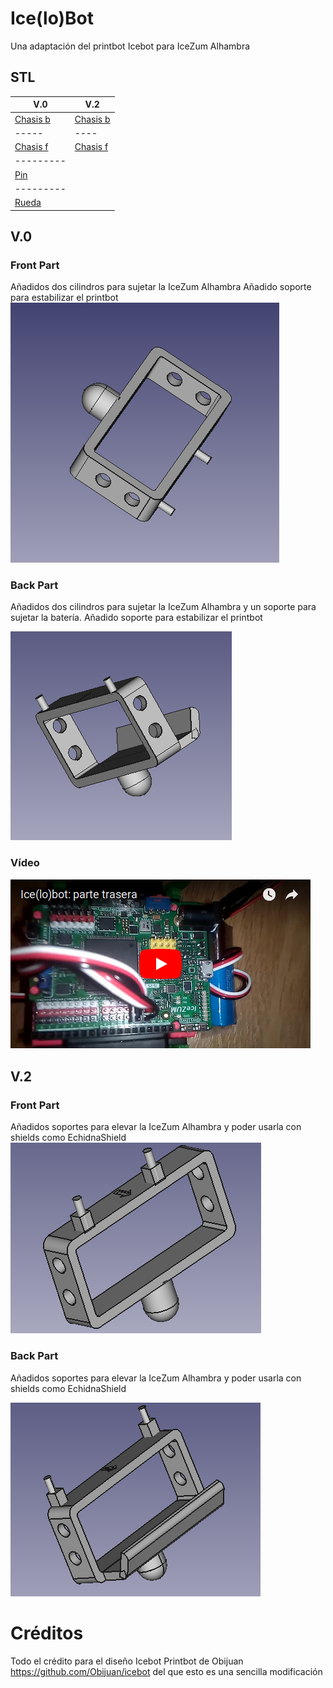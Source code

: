 # Ice(lo)Bot
Una adaptación del printbot Icebot para IceZum Alhambra

## STL
| V.0| V.2|
| ----- | ---- |
| [Chasis b](https://github.com/lobotic/icelobot/blob/master/Icelobot/icelobot_b.stl) | [Chasis b](https://github.com/lobotic/icelobot/blob/master/Icelobot_V2/icelobot_b_V2.stl) |
| ----- | ---- |
| [Chasis f ](https://github.com/lobotic/icelobot/blob/master/Icelobot/icelobot_f.stl) | [Chasis f](https://github.com/lobotic/icelobot/blob/master/Icelobot_V2/icelobot_f_V2.stl) |
| --------- |
| [Pin](https://github.com/lobotic/icelobot/blob/master/Icelobot/icebot-pin.stl) |
| --------- |
| [Rueda](https://github.com/lobotic/icelobot/blob/master/Icelobot/icebot-wheel.stl) |

## V.0

### Front Part
Añadidos dos cilindros para sujetar la IceZum Alhambra
Añadido soporte para estabilizar el printbot
![Front Part](https://github.com/lobotic/icelobot/blob/master/Icelobot/icelobot_f.png)

### Back Part
Añadidos dos cilindros para sujetar la IceZum Alhambra y un soporte para sujetar la batería.
Añadido soporte para estabilizar el printbot

![Front Part](https://github.com/lobotic/icelobot/blob/master/Icelobot/icelobot_b.png)

### Vídeo
[![Vídeo](https://github.com/lobotic/icelobot/blob/master/Icelobot/VideoV0.png)](https://youtu.be/T3jt00a9YEw "Vídeo V.0")

## V.2

### Front Part
Añadidos soportes para elevar la IceZum Alhambra y poder usarla con shields como EchidnaShield
![Front Part](https://github.com/lobotic/icelobot/blob/master/Icelobot_V2/icelobot_f_V2.png)

### Back Part
Añadidos soportes para elevar la IceZum Alhambra y poder usarla con shields como EchidnaShield

![Front Part](https://github.com/lobotic/icelobot/blob/master/Icelobot_V2/icelobot_b_V2.png)

# Créditos
Todo el crédito para el diseño Icebot Printbot de Obijuan https://github.com/Obijuan/icebot del que esto es una sencilla modificación
